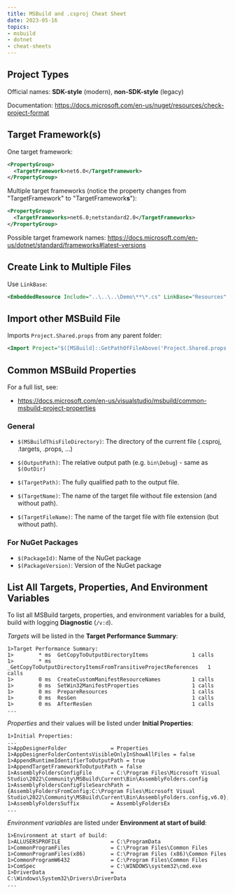 ```yaml
---
title: MSBuild and .csproj Cheat Sheet
date: 2023-05-16
topics:
- msbuild
- dotnet
- cheat-sheets
---
```


## Project Types

Official names: **SDK-style** (modern), **non-SDK-style** (legacy)

Documentation: <https://docs.microsoft.com/en-us/nuget/resources/check-project-format>

## Target Framework(s)

One target framework:

```xml
<PropertyGroup>
  <TargetFramework>net6.0</TargetFramework>
</PropertyGroup>
```

Multiple target frameworks (notice the property changes from "TargetFramework" to "TargetFramework**s**"):

```xml
<PropertyGroup>
  <TargetFrameworks>net6.0;netstandard2.0</TargetFrameworks>
</PropertyGroup>
```

Possible target framework names: <https://docs.microsoft.com/en-us/dotnet/standard/frameworks#latest-versions>

## Create Link to Multiple Files

Use `LinkBase`:

```xml
<EmbeddedResource Include="..\..\..\Demo\**\*.cs" LinkBase="Resources" />
```

## Import other MSBuild File

Imports `Project.Shared.props` from any parent folder:

```xml
<Import Project="$([MSBuild]::GetPathOfFileAbove('Project.Shared.props', '$(MSBuildThisFileDirectory)'))" />
```

## Common MSBuild Properties

For a full list, see:

* <https://docs.microsoft.com/en-us/visualstudio/msbuild/common-msbuild-project-properties>

### General

* `$(MSBuildThisFileDirectory)`: The directory of the current file (.csproj, .targets, .props, ...)

* `$(OutputPath)`: The relative output path (e.g. `bin\Debug`) - same as `$(OutDir)`
* `$(TargetPath)`: The fully qualified path to the output file.
* `$(TargetName)`: The name of the target file without file extension (and without path).
* `$(TargetFileName)`: The name of the target file with file extension (but without path).

### For NuGet Packages

* `$(PackageId)`: Name of the NuGet package
* `$(PackageVersion)`: Version of the NuGet package

## List All Targets, Properties, And Environment Variables

To list all MSBuild targets, properties, and environment variables for a build, build with logging **Diagnostic** (`/v:d`).

*Targets* will be listed in the **Target Performance Summary**:

```
1>Target Performance Summary:
1>        * ms  GetCopyToOutputDirectoryItems              1 calls
1>        * ms  _GetCopyToOutputDirectoryItemsFromTransitiveProjectReferences   1 calls
1>        0 ms  CreateCustomManifestResourceNames          1 calls
1>        0 ms  SetWin32ManifestProperties                 1 calls
1>        0 ms  PrepareResources                           1 calls
1>        0 ms  ResGen                                     1 calls
1>        0 ms  AfterResGen                                1 calls
...
```

*Properties* and their values will be listed under **Initial Properties**:

```
1>Initial Properties:
...
1>AppDesignerFolder              = Properties
1>AppDesignerFolderContentsVisibleOnlyInShowAllFiles = false
1>AppendRuntimeIdentifierToOutputPath = true
1>AppendTargetFrameworkToOutputPath = false
1>AssemblyFoldersConfigFile      = C:\Program Files\Microsoft Visual Studio\2022\Community\MSBuild\Current\Bin\AssemblyFolders.config
1>AssemblyFoldersConfigFileSearchPath = {AssemblyFoldersFromConfig:C:\Program Files\Microsoft Visual Studio\2022\Community\MSBuild\Current\Bin\AssemblyFolders.config,v6.0};
1>AssemblyFoldersSuffix          = AssemblyFoldersEx
...
```

*Environment variables* are listed under **Environment at start of build**:

```
1>Environment at start of build:
1>ALLUSERSPROFILE                = C:\ProgramData
1>CommonProgramFiles             = C:\Program Files\Common Files
1>CommonProgramFiles(x86)        = C:\Program Files (x86)\Common Files
1>CommonProgramW6432             = C:\Program Files\Common Files
1>ComSpec                        = C:\WINDOWS\system32\cmd.exe
1>DriverData                     = C:\Windows\System32\Drivers\DriverData
...
```
